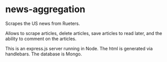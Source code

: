 # news-aggregation
Scrapes the US news from Rueters.

Allows to scrape articles, delete articles, save articles to read later, and the ability to comment on the articles.

This is an express.js server running in Node.  The html is generated via handlebars.  The database is Mongo.
